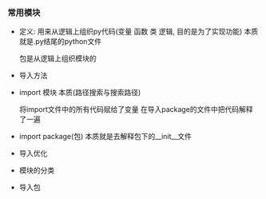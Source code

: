 ### 常用模块
* 定义: 用来从逻辑上组织py代码(变量 函数 类 逻辑, 目的是为了实现功能) 本质就是.py结尾的python文件

    包是从逻辑上组织模块的

* 导入方法

* import 模块 本质(路径搜索与搜索路径)

    将import文件中的所有代码赋给了变量
    在导入package的文件中把代码解释了一遍

* import package(包) 本质就是去解释包下的__init__文件

* 导入优化

* 模块的分类

* 导入包

